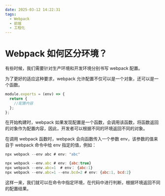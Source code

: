```yaml
---
date: 2025-03-12 14:22:31
tags:
  - Webpack
  - 前端
  - 工程化
---
```


# Webpack 如何区分环境？

有些时候，我们需要针对生产环境和开发环境分别书写 webpack 配置。

为了更好的适应这种要求，webpack 允许配置不仅可以是一个对象，还可以是一个函数。

```JavaScript
module.exports = (env) => {
  return {
    //配置内容
  };
};
```

在开始构建时，webpack 如果发现配置是一个函数，会调用该函数，将函数返回的对象作为配置内容，因此，开发者可以根据不同的环境返回不同的对象。

在调用 webpack 函数时，webpack 会向函数传入一个参数 env，该参数的值来自于 webpack 命令中给 env 指定的值，例如：

```JavaScript
npx webpack --env abc # env: "abc"

npx webpack --env.abc # env: {abc:true}
npx webpack --env.abc=1  # env： {abc:1}
npx webpack --env.abc=1 --env.bcd=2 # env: {abc:1, bcd:2}
```

这样一来，我们就可以在命令中指定环境，在代码中进行判断，根据环境返回不同的配置结果。
